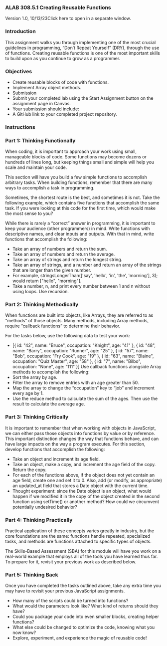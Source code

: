 ### ALAB 308.5.1 Creating Reusable Functions
Version 1.0, 10/13/23Click here to open in a separate window.

### Introduction
This assignment walks you through implementing one of the most crucial guidelines in programming, “Don’t Repeat Yourself” (DRY), through the use of functions. Creating reusable functions is one of the most important skills to build upon as you continue to grow as a programmer.

### Objectives
- Create reusable blocks of code with functions.
- Implement Array object methods.
- Submission
- Submit your completed lab using the Start Assignment button on the assignment page in Canvas.
- Your submission should include:
- A GitHub link to your completed project repository.

### Instructions

### Part 1: Thinking Functionally

When coding, it is important to approach your work using small, manageable blocks of code. Some functions may become dozens or hundreds of lines long, but keeping things small and simple will help you scale and maintain your code.

This section will have you build a few simple functions to accomplish arbitrary tasks. When building functions, remember that there are many ways to accomplish a task in programming.

Sometimes, the shortest route is the best, and sometimes it is not.
Take the following example, which contains five functions that accomplish the same task. If you were looking at this code for the first time, which would make the most sense to you?

While there is rarely a “correct” answer in programming, it is important to keep your audience (other programmers) in mind. Write functions with descriptive names, and clear inputs and outputs.
With that in mind, write functions that accomplish the following:

- Take an array of numbers and return the sum.
- Take an array of numbers and return the average.
- Take an array of strings and return the longest string.
- Take an array of strings, and a number and return an array of the strings that are longer than the given number. 
- For example, stringsLongerThan(['say', 'hello', 'in', 'the', 'morning'], 3); would return ["hello", "morning"].
- Take a number, n, and print every number between 1 and n without using loops. Use recursion.


### Part 2: Thinking Methodically
When functions are built into objects, like Arrays, they are referred to as “methods” of those objects. Many methods, including Array methods, require “callback functions” to determine their behavior.

For the tasks below, use the following data to test your work:

- [{ id: "42", name: "Bruce", occupation: "Knight", age: "41" }, { id: "48", name: "Barry", occupation: "Runner", age: "25" }, { id: "57", name: "Bob", occupation: "Fry Cook", age: "19" }, { id: "63", name: "Blaine", occupation: "Quiz Master", age: "58" }, { id: "7", name: "Bilbo", occupation: "None", age: "111" }]
Use callback functions alongside Array methods to accomplish the following:
- Sort the array by age.
- Filter the array to remove entries with an age greater than 50.
- Map the array to change the “occupation” key to “job” and increment every age by 1.
- Use the reduce method to calculate the sum of the ages.
Then use the result to calculate the average age.

### Part 3: Thinking Critically
It is important to remember that when working with objects in JavaScript, we can either pass those objects into functions by value or by reference. This important distinction changes the way that functions behave, and can have large impacts on the way a program executes.
For this section, develop functions that accomplish the following:

- Take an object and increment its age field.
- Take an object, make a copy, and increment the age field of the copy. Return the copy.
- For each of the functions above, if the object does not yet contain an age field, create one and set it to 0. Also, add (or modify, as appropriate) an updated_at field that stores a Date object with the current time.
- Thought experiment: since the Date object is an object, what would happen if we modified it in the copy of the object created in the second function using setTime() or another method? How could we circumvent potentially undesired behavior?

### Part 4: Thinking Practically
Practical application of these concepts varies greatly in industry, but the core foundations are the same: functions handle repeated, specialized tasks, and methods are functions attached to specific types of objects.

The Skills-Based Assessment (SBA) for this module will have you work on a real-world example that employs all of the tools you have learned thus far. To prepare for it, revisit your previous work as described below.

### Part 5: Thinking Back
Once you have completed the tasks outlined above, take any extra time you may have to revisit your previous JavaScript assignments. 
- How many of the scripts could be turned into functions?
- What would the parameters look like? What kind of returns should they have?
- Could you package your code into even smaller blocks, creating helper functions?
- What else could be changed to optimize the code, knowing what you now know?
- Explore, experiment, and experience the magic of reusable code!